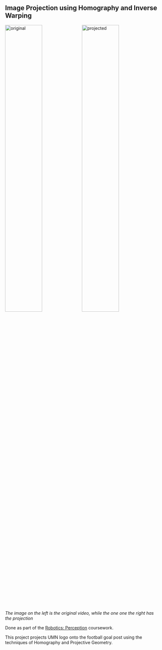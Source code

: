 ## Image Projection using Homography and Inverse Warping


<img src="original.gif" width=49% height=49% alt="original"> <img src="umn_projection.gif" width=49% height=49% alt="projected">  
*The image on the left is the original video, while the one one the right has the projection*

Done as part of the [Robotics: Perception](https://www.coursera.org/learn/robotics-perception) coursework.

This project projects UMN logo onto the football goal post using the techniques of Homography and Projective Geometry.  
